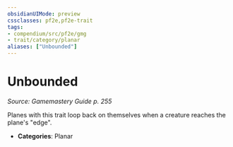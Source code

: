 ```yaml
---
obsidianUIMode: preview
cssclasses: pf2e,pf2e-trait
tags:
- compendium/src/pf2e/gmg
- trait/category/planar
aliases: ["Unbounded"]
---
```

# Unbounded  
*Source: Gamemastery Guide p. 255*  

Planes with this trait loop back on themselves when a creature reaches the plane's "edge".

- **Categories**: Planar
